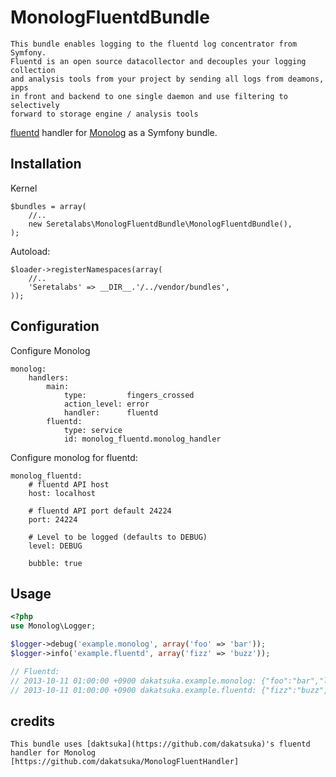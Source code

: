 # MonologFluentdBundle

    This bundle enables logging to the fluentd log concentrator from Symfony.
    Fluentd is an open source datacollector and decouples your logging collection
    and analysis tools from your project by sending all logs from deamons, apps
    in front and backend to one single daemon and use filtering to selectively
    forward to storage engine / analysis tools

[fluentd](http://www.fluentd.org/) handler for [Monolog](https://github.com/Seldaek/monolog) as a Symfony bundle.

## Installation

Kernel

    $bundles = array(
        //..
        new Seretalabs\MonologFluentdBundle\MonologFluentdBundle(),
    );

Autoload:

    $loader->registerNamespaces(array(
        //..
        'Seretalabs' => __DIR__.'/../vendor/bundles',
    ));

## Configuration

Configure Monolog

    monolog:
        handlers:
            main:
                type:         fingers_crossed
                action_level: error
                handler:      fluentd
            fluentd:
                type: service
                id: monolog_fluentd.monolog_handler

Configure monolog for fluentd:

    monolog_fluentd:
        # fluentd API host
        host: localhost

        # fluentd API port default 24224
        port: 24224

        # Level to be logged (defaults to DEBUG)
        level: DEBUG

        bubble: true

## Usage

```php
<?php
use Monolog\Logger;

$logger->debug('example.monolog', array('foo' => 'bar'));
$logger->info('example.fluentd', array('fizz' => 'buzz'));

// Fluentd:
// 2013-10-11 01:00:00 +0900 dakatsuka.example.monolog: {"foo":"bar","level":"DEBUG"}
// 2013-10-11 01:00:00 +0900 dakatsuka.example.fluentd: {"fizz":"buzz","level":"INFO"}
```

## credits
	This bundle uses [daktsuka](https://github.com/dakatsuka)'s fluentd handler for Monolog [https://github.com/dakatsuka/MonologFluentHandler]
